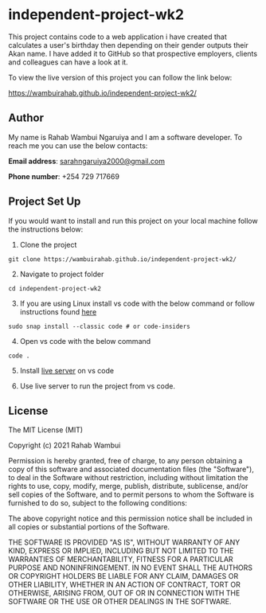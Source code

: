 # independent-project-wk2
This project contains code to a web application i have created that calculates a user's birthday then depending on their gender outputs their Akan name. I have added it to GitHub so that prospective employers, clients and colleagues can have a look at it.

To view the live version of this project you can follow the link below:

https://wambuirahab.github.io/independent-project-wk2/


## Author
My name is Rahab Wambui Ngaruiya and I am a software developer. To reach me you can use the below contacts:

**Email address**: sarahngaruiya2000@gmail.com

**Phone number**: +254 729 717669

## Project Set Up
If you would want to install and run this project on your local machine follow the instructions below:

1. Clone the project
```
git clone https://wambuirahab.github.io/independent-project-wk2/
```
2. Navigate to project folder
```
cd independent-project-wk2
```
3. If you are using Linux install vs code with the below command or follow instructions found [here](https://code.visualstudio.com/docs/setup/linux)
```
sudo snap install --classic code # or code-insiders
``` 

4. Open vs code with the below command
``` 
code .
```
5. Install [live server](https://marketplace.visualstudio.com/items?itemName=ritwickdey.LiveServer) on vs code

6. Use live server to run the project from vs code.

## License
The MIT License (MIT)

Copyright (c) 2021 Rahab Wambui

Permission is hereby granted, free of charge, to any person obtaining a copy of this software and associated documentation files (the "Software"), to deal in the Software without restriction, including without limitation the rights to use, copy, modify, merge, publish, distribute, sublicense, and/or sell copies of the Software, and to permit persons to whom the Software is furnished to do so, subject to the following conditions:

The above copyright notice and this permission notice shall be included in all copies or substantial portions of the Software.

THE SOFTWARE IS PROVIDED "AS IS", WITHOUT WARRANTY OF ANY KIND, EXPRESS OR IMPLIED, INCLUDING BUT NOT LIMITED TO THE WARRANTIES OF MERCHANTABILITY, FITNESS FOR A PARTICULAR PURPOSE AND NONINFRINGEMENT. IN NO EVENT SHALL THE AUTHORS OR COPYRIGHT HOLDERS BE LIABLE FOR ANY CLAIM, DAMAGES OR OTHER LIABILITY, WHETHER IN AN ACTION OF CONTRACT, TORT OR OTHERWISE, ARISING FROM, OUT OF OR IN CONNECTION WITH THE SOFTWARE OR THE USE OR OTHER DEALINGS IN THE SOFTWARE.
